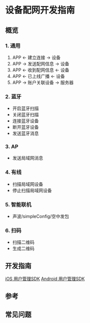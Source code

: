# 设备配网开发指南

## 概览
### 1. 通用
1. APP <- 建立连接 -> 设备   
2. APP -> 发送配网信息 -> 设备
3. APP <- 收到配网信息 <- 设备
4. APP <- 已上线广播 <- 设备
5. APP -> 账户关联设备 -> 服务器

### 2. 蓝牙
- 开启蓝牙扫描
- 关闭蓝牙扫描
- 连接蓝牙设备
- 断开蓝牙设备
- 发送蓝牙消息

### 3. AP
- 发送局域网消息

### 4. 有线
- 扫描局域网设备
- 停止扫描局域网设备

### 5. 智能联机
- 声波/simpleConfig/空中发包

### 6. 扫码
- 扫描二维码
- 生成二维码

## 开发指南
[iOS 用户管理SDK](ios/设备配网.md)
[Android 用户管理SDK](Android/设备配网.md)

## 参考

## 常见问题
